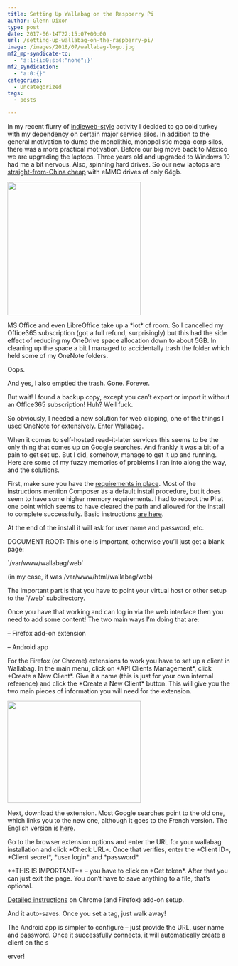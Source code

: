 ```yaml
---
title: Setting Up Wallabag on the Raspberry Pi
author: Glenn Dixon
type: post
date: 2017-06-14T22:15:07+00:00
url: /setting-up-wallabag-on-the-raspberry-pi/
image: /images/2018/07/wallabag-logo.jpg
mf2_mp-syndicate-to:
  - 'a:1:{i:0;s:4:"none";}'
mf2_syndication:
  - 'a:0:{}'
categories:
  - Uncategorized
tags:
  - posts

---
```

In my recent flurry of [indieweb-style][1] activity I decided to go cold turkey with my dependency on certain major service silos. In addition to the general motivation to dump the monolithic, monopolistic mega-corp silos, there was a more practical motivation. Before our big move back to Mexico we are upgrading the laptops. Three years old and upgraded to Windows 10 had me a bit nervous. Also, spinning hard drives. So our new laptops are [straight-from-China cheap][2] with eMMC drives of only 64gb.

<img class="alignnone size-medium wp-image-23" src="/images/2018/07/chuwi-300x300.png" alt="" width="300" height="300" srcset="/images/2018/07/chuwi-300x300.png 300w, /images/2018/07/chuwi-150x150.png 150w, /images/2018/07/chuwi-768x768.png 768w, /images/2018/07/chuwi-100x100.png 100w, /images/2018/07/chuwi.png 1000w" sizes="(max-width: 300px) 100vw, 300px" />

MS Office and even LibreOffice take up a \*lot\* of room. So I cancelled my Office365 subscription (got a full refund, surprisingly) but this had the side effect of reducing my OneDrive space allocation down to about 5GB. In cleaning up the space a bit I managed to accidentally trash the folder which held some of my OneNote folders.

Oops.

And yes, I also emptied the trash. Gone. Forever.

But wait! I found a backup copy, except you can&#8217;t export or import it without an Office365 subscription! Huh? Well fuck.

So obviously, I needed a new solution for web clipping, one of the things I used OneNote for extensively. Enter [Wallabag][3].

When it comes to self-hosted read-it-later services this seems to be the only thing that comes up on Google searches. And frankly it was a bit of a pain to get set up. But I did, somehow, manage to get it up and running. Here are some of my fuzzy memories of problems I ran into along the way, and the solutions.

First, make sure you have the [requirements in place][4]. Most of the instructions mention Composer as a default install procedure, but it does seem to have some higher memory requirements. I had to reboot the Pi at one point which seems to have cleared the path and allowed for the install to complete successfully. Basic instructions [are here][5].

At the end of the install it will ask for user name and password, etc.

DOCUMENT ROOT: This one is important, otherwise you&#8217;ll just get a blank page:
  
\`/var/www/wallabag/web\`

(in my case, it was /var/www/html/wallabag/web)

The important part is that you have to point your virtual host or other setup to the \`/web\` subdirectory.

Once you have that working and can log in via the web interface then you need to add some content! The two main ways I&#8217;m doing that are:

&#8211; Firefox add-on extension
  
&#8211; Android app

For the Firefox (or Chrome) extensions to work you have to set up a client in Wallabag. In the main menu, click on \*API Clients Management\*, click \*Create a New Client\*. Give it a name (this is just for your own internal reference) and click the \*Create a New Client\* button. This will give you the two main pieces of information you will need for the extension.

<img class="alignnone size-medium wp-image-34" src="/images/2018/07/wallabag1-300x229.png" alt="" width="300" height="229" srcset="/images/2018/07/wallabag1-300x229.png 300w, /images/2018/07/wallabag1-768x585.png 768w, /images/2018/07/wallabag1.png 873w" sizes="(max-width: 300px) 100vw, 300px" />

Next, download the extension. Most Google searches point to the old one, which links you to the new one, although it goes to the French version. The English version is [here][6].

Go to the browser extension options and enter the URL for your wallabag installation and click \*Check URL\*. Once that verifies, enter the \*Client ID\*, \*Client secret\*, \*user login\* and \*password\*.

\*\*THIS IS IMPORTANT\*\* &#8211; you have to click on \*Get token\*. After that you can just exit the page. You don&#8217;t have to save anything to a file, that&#8217;s optional.

[Detailed instructions][7] on Chrome (and Firefox) add-on setup.

And it auto-saves. Once you set a tag, just walk away!

The Android app is simpler to configure &#8211; just provide the URL, user name and password. Once it successfully connects, it will automatically create a client on the s
  
erver!

 [1]: http://indieweb.org/
 [2]: http://en.chuwi.com/pc.html
 [3]: http://wallabag.org
 [4]: https://doc.wallabag.org/en/admin/installation/requirements.html
 [5]: https://doc.wallabag.org/en/admin/installation/installation.html
 [6]: https://addons.mozilla.org/en-US/firefox/addon/wallabagger/
 [7]: https://wallabag.org/en/news/wallabagger-howto